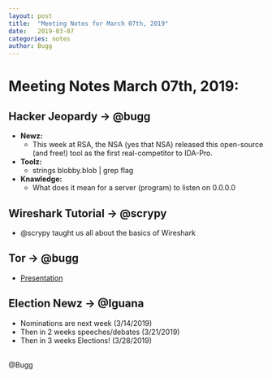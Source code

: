 ```yaml
---
layout: post
title:  "Meeting Notes for March 07th, 2019"
date:   2019-03-07
categories: notes
author: Bugg
---
```

# Meeting Notes March 07th, 2019:

## Hacker Jeopardy -> @bugg 
- **Newz:** 
  - This week at RSA, the NSA (yes that NSA) released this open-source (and free!) tool as the first real-competitor to IDA-Pro.
- **Toolz:**
  - strings blobby.blob | grep flag
- **Knawledge:**
  - What does it mean for a server (program) to listen on 0.0.0.0

## Wireshark Tutorial -> @scrypy
- @scrypy taught us all about the basics of Wireshark

## Tor -> @bugg
- [Presentation](https://github.com/DATDA/main/blob/master/presentations/tor.pdf)

## Election Newz -> @Iguana
- Nominations are next week (3/14/2019)
- Then in 2 weeks speeches/debates (3/21/2019)
- Then in 3 weeks Elections! (3/28/2019)

<br>
@Bugg
